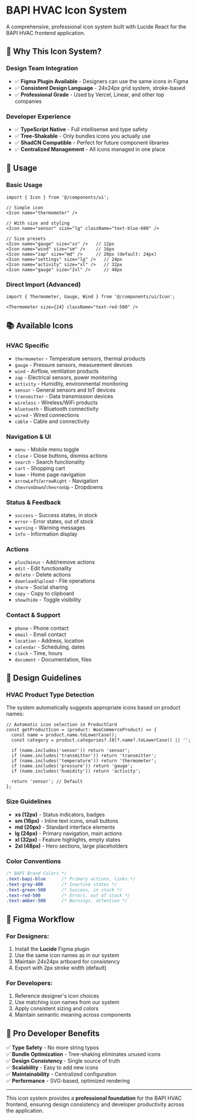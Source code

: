 # BAPI HVAC Icon System

A comprehensive, professional icon system built with Lucide React for the BAPI HVAC frontend application.

## 🎯 **Why This Icon System?**

### **Design Team Integration**
- ✅ **Figma Plugin Available** - Designers can use the same icons in Figma
- ✅ **Consistent Design Language** - 24x24px grid system, stroke-based
- ✅ **Professional Grade** - Used by Vercel, Linear, and other top companies

### **Developer Experience**  
- ✅ **TypeScript Native** - Full intellisense and type safety
- ✅ **Tree-Shakable** - Only bundles icons you actually use
- ✅ **ShadCN Compatible** - Perfect for future component libraries
- ✅ **Centralized Management** - All icons managed in one place

## 🔧 **Usage**

### **Basic Usage**
```tsx
import { Icon } from '@/components/ui';

// Simple icon
<Icon name="thermometer" />

// With size and styling
<Icon name="sensor" size="lg" className="text-blue-600" />

// Size presets
<Icon name="gauge" size="xs" />   // 12px
<Icon name="wind" size="sm" />    // 16px  
<Icon name="zap" size="md" />     // 20px (default: 24px)
<Icon name="settings" size="lg" />   // 24px
<Icon name="activity" size="xl" />   // 32px
<Icon name="gauge" size="2xl" />     // 48px
```

### **Direct Import (Advanced)**
```tsx
import { Thermometer, Gauge, Wind } from '@/components/ui/Icon';

<Thermometer size={24} className="text-red-500" />
```

## 📚 **Available Icons**

### **HVAC Specific**
- `thermometer` - Temperature sensors, thermal products
- `gauge` - Pressure sensors, measurement devices  
- `wind` - Airflow, ventilation products
- `zap` - Electrical sensors, power monitoring
- `activity` - Humidity, environmental monitoring
- `sensor` - General sensors and IoT devices
- `transmitter` - Data transmission devices
- `wireless` - Wireless/WiFi products
- `bluetooth` - Bluetooth connectivity
- `wired` - Wired connections
- `cable` - Cable and connectivity

### **Navigation & UI**
- `menu` - Mobile menu toggle
- `close` - Close buttons, dismiss actions
- `search` - Search functionality
- `cart` - Shopping cart
- `home` - Home page navigation
- `arrowLeft`/`arrowRight` - Navigation
- `chevronDown`/`chevronUp` - Dropdowns

### **Status & Feedback**
- `success` - Success states, in stock
- `error` - Error states, out of stock  
- `warning` - Warning messages
- `info` - Information display

### **Actions**
- `plus`/`minus` - Add/remove actions
- `edit` - Edit functionality
- `delete` - Delete actions
- `download`/`upload` - File operations
- `share` - Social sharing
- `copy` - Copy to clipboard
- `show`/`hide` - Toggle visibility

### **Contact & Support**
- `phone` - Phone contact
- `email` - Email contact  
- `location` - Address, location
- `calendar` - Scheduling, dates
- `clock` - Time, hours
- `document` - Documentation, files

## 🎨 **Design Guidelines**

### **HVAC Product Type Detection**
The system automatically suggests appropriate icons based on product names:

```tsx
// Automatic icon selection in ProductCard
const getProductIcon = (product: WooCommerceProduct) => {
  const name = product.name.toLowerCase();
  const category = product.categories?.[0]?.name?.toLowerCase() || '';
  
  if (name.includes('sensor')) return 'sensor';
  if (name.includes('transmitter')) return 'transmitter';  
  if (name.includes('temperature')) return 'thermometer';
  if (name.includes('pressure')) return 'gauge';
  if (name.includes('humidity')) return 'activity';
  
  return 'sensor'; // Default
};
```

### **Size Guidelines**
- **xs (12px)** - Status indicators, badges
- **sm (16px)** - Inline text icons, small buttons  
- **md (20px)** - Standard interface elements
- **lg (24px)** - Primary navigation, main actions
- **xl (32px)** - Feature highlights, empty states
- **2xl (48px)** - Hero sections, large placeholders

### **Color Conventions**
```css
/* BAPI Brand Colors */
.text-bapi-blue      /* Primary actions, links */
.text-gray-400       /* Inactive states */
.text-green-500      /* Success, in stock */
.text-red-500        /* Errors, out of stock */
.text-amber-500      /* Warnings, attention */
```

## 🔄 **Figma Workflow**

### **For Designers:**
1. Install the **Lucide** Figma plugin
2. Use the same icon names as in our system
3. Maintain 24x24px artboard for consistency
4. Export with 2px stroke width (default)

### **For Developers:**
1. Reference designer's icon choices
2. Use matching icon names from our system
3. Apply consistent sizing and colors
4. Maintain semantic meaning across components

## 🚀 **Pro Developer Benefits**

✅ **Type Safety** - No more string typos  
✅ **Bundle Optimization** - Tree-shaking eliminates unused icons  
✅ **Design Consistency** - Single source of truth  
✅ **Scalability** - Easy to add new icons  
✅ **Maintainability** - Centralized configuration  
✅ **Performance** - SVG-based, optimized rendering  

---

This icon system provides a **professional foundation** for the BAPI HVAC frontend, ensuring design consistency and developer productivity across the application.